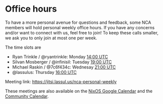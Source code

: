 # Office hours

To have a more personal avenue for questions and feedback, some NCA members will hold personal weekly office hours.
If you have any concerns and/or want to connect with us, feel free to join!
To keep these calls smaller, we ask you to only join at most one per week.

The time slots are
- Ryan Trinkle / @ryantrinkle: Monday [14:00 UTC](https://time.is/1400_in_UTC)
- Silvan Mosberger / @infinisil: Tuesday [19:00 UTC](https://time.is/1900_in_UTC)
- Michael Raskin / @7c6f434c: Wednesay [21:00 UTC](https://time.is/2100_in_UTC)
- @lassulus: Thursday [16:00 UTC](https://time.is/1600_in_UTC)

Meeting link: https://jitsi.lassul.us/nca-personal-weekly

These meetings are also available on the [NixOS Google Calendar](https://calendar.google.com/calendar/u/0/embed?src=b9o52fobqjak8oq8lfkhg3t0qg@group.calendar.google.com) and the [Community Calendar](https://discourse.nixos.org/t/community-calendar/18589).
